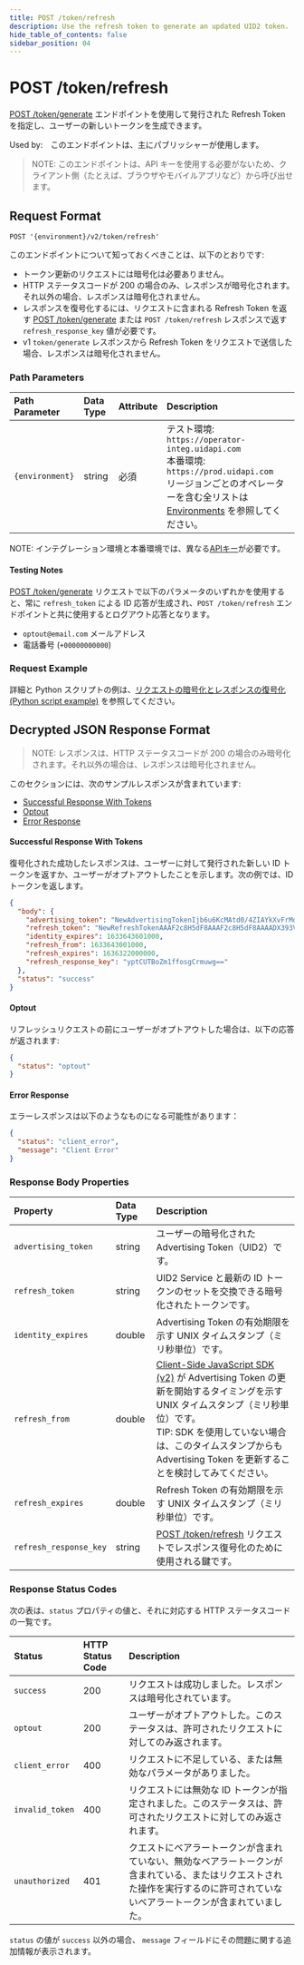 ```yaml
---
title: POST /token/refresh
description: Use the refresh token to generate an updated UID2 token.
hide_table_of_contents: false
sidebar_position: 04
---
```


# POST /token/refresh

[POST /token/generate](./post-token-generate.md) エンドポイントを使用して発行された Refresh Token を指定し、ユーザーの新しいトークンを生成できます。

Used by:　このエンドポイントは、主にパブリッシャーが使用します。

> NOTE: このエンドポイントは、API キーを使用する必要がないため、クライアント側（たとえば、ブラウザやモバイルアプリなど）から呼び出せます。

## Request Format

`POST '{environment}/v2/token/refresh'`

このエンドポイントについて知っておくべきことは、以下のとおりです:

- トークン更新のリクエストには暗号化は必要ありません。
- HTTP ステータスコードが 200 の場合のみ、レスポンスが暗号化されます。それ以外の場合、レスポンスは暗号化されません。
- レスポンスを復号化するには、リクエストに含まれる Refresh Token を返す [POST /token/generate](post-token-generate.md) または `POST /token/refresh` レスポンスで返す `refresh_response_key` 値が必要です。
- v1 `token/generate` レスポンスから Refresh Token をリクエストで送信した場合、レスポンスは暗号化されません。

### Path Parameters

| Path Parameter  | Data Type | Attribute | Description                                                                                                                                                                                                   |
| :-------------- | :-------- | :-------- | :------------------------------------------------------------------------------------------------------------------------------------------------------------------------------------------------------------ |
| `{environment}` | string    | 必須      | テスト環境: `https://operator-integ.uidapi.com`<br/>本番環境: `https://prod.uidapi.com`<br/>リージョンごとのオペレーターを含む全リストは [Environments](../summary-doc-v2.md#environments) を参照してください。 |

NOTE: インテグレーション環境と本番環境では、異なる[APIキー](../ref-info/glossary-uid.md#gl-api-key)が必要です。

#### Testing Notes

[POST /token/generate](post-token-generate.md) リクエストで以下のパラメータのいずれかを使用すると、常に `refresh_token` による ID 応答が生成され、`POST /token/refresh` エンドポイントと共に使用するとログアウト応答となります。

- `optout@email.com` メールアドレス
- 電話番号 (`+00000000000`)

### Request Example

詳細と Python スクリプトの例は、[リクエストの暗号化とレスポンスの復号化 (Python script example)](../getting-started/gs-encryption-decryption.md#uid2_requestpy) を参照してください。

## Decrypted JSON Response Format

> NOTE: レスポンスは、HTTP ステータスコードが 200 の場合のみ暗号化されます。それ以外の場合は、レスポンスは暗号化されません。

このセクションには、次のサンプルレスポンスが含まれています:

- [Successful Response With Tokens](#successful-response-with-tokens)
- [Optout](#optout)
- [Error Response](#error-response)

#### Successful Response With Tokens

復号化された成功したレスポンスは、ユーザーに対して発行された新しい ID トークンを返すか、ユーザーがオプトアウトしたことを示します。次の例では、ID トークンを返します。

```json
{
  "body": {
    "advertising_token": "NewAdvertisingTokenIjb6u6KcMAtd0/4ZIAYkXvFrMdlZVqfb9LNf99B+1ysE/lBzYVt64pxYxjobJMGbh5q/HsKY7KC0Xo5Rb/Vo8HC4dYOoWXyuGUaL7Jmbw4bzh+3pgokelUGyTX19DfArTeIg7n+8cxWQ=",
    "refresh_token": "NewRefreshTokenAAAF2c8H5dF8AAAF2c8H5dF8AAAADX393Vw94afoVLL6A+qjdSUEisEKx6t42fLgN+2dmTgUavagz0Q6Kp7ghM989hKhZDyAGjHyuAAwm+CX1cO7DWEtMeNUA9vkWDjcIc8yeDZ+jmBtEaw07x/cxoul6fpv2PQ==",
    "identity_expires": 1633643601000,
    "refresh_from": 1633643001000,
    "refresh_expires": 1636322000000,
    "refresh_response_key": "yptCUTBoZm1ffosgCrmuwg=="
  },
  "status": "success"
}
```

#### Optout

リフレッシュリクエストの前にユーザーがオプトアウトした場合は、以下の応答が返されます:

```json
{
  "status": "optout"
}
```

#### Error Response

エラーレスポンスは以下のようなものになる可能性があります：

```json
{
  "status": "client_error",
  "message": "Client Error"
}
```

### Response Body Properties

| Property               | Data Type | Description                                                                                                                                                                                                                                                                             |
| :--------------------- | :-------- | :-------------------------------------------------------------------------------------------------------------------------------------------------------------------------------------------------------------------------------------------------------------------------------------- |
| `advertising_token`    | string    | ユーザーの暗号化された Advertising Token（UID2）です。                                                                                                                                                                                                                                  |
| `refresh_token`        | string    | UID2 Service と最新の ID トークンのセットを交換できる暗号化されたトークンです。                                                                                                                                                                                                         |
| `identity_expires`     | double    | Advertising Token の有効期限を示す UNIX タイムスタンプ（ミリ秒単位）です。                                                                                                                                                                                                              |
| `refresh_from`         | double    | [Client-Side JavaScript SDK (v2)](../sdks/client-side-identity.md) が Advertising Token の更新を開始するタイミングを示す UNIX タイムスタンプ（ミリ秒単位）です。<br/>TIP: SDK を使用していない場合は、このタイムスタンプからも Advertising Token を更新することを検討してみてください。 |
| `refresh_expires`      | double    | Refresh Token の有効期限を示す UNIX タイムスタンプ（ミリ秒単位）です。                                                                                                                                                                                                                  |
| `refresh_response_key` | string    | [POST /token/refresh](post-token-refresh.md) リクエストでレスポンス復号化のために使用される鍵です。                                                                                                                                                                                     |

### Response Status Codes

次の表は、`status` プロパティの値と、それに対応する HTTP ステータスコードの一覧です。

| Status          | HTTP Status Code | Description                                                                                                                                                                    |
| :-------------- | :--------------- | :----------------------------------------------------------------------------------------------------------------------------------------------------------------------------- |
| `success`       | 200              | リクエストは成功しました。レスポンスは暗号化されています。                                                                                                                     |
| `optout`        | 200              | ユーザーがオプトアウトした。このステータスは、許可されたリクエストに対してのみ返されます。                                                                                     |
| `client_error`  | 400              | リクエストに不足している、または無効なパラメータがありました。                                                                                                                 |
| `invalid_token` | 400              | リクエストには無効な ID トークンが指定されました。このステータスは、許可されたリクエストに対してのみ返されます。                                                               |
| `unauthorized`  | 401              | クエストにベアラートークンが含まれていない、無効なベアラートークンが含まれている、またはリクエストされた操作を実行するのに許可されていないベアラートークンが含まれていました。 |

`status` の値が `success` 以外の場合、 `message` フィールドにその問題に関する追加情報が表示されます。
